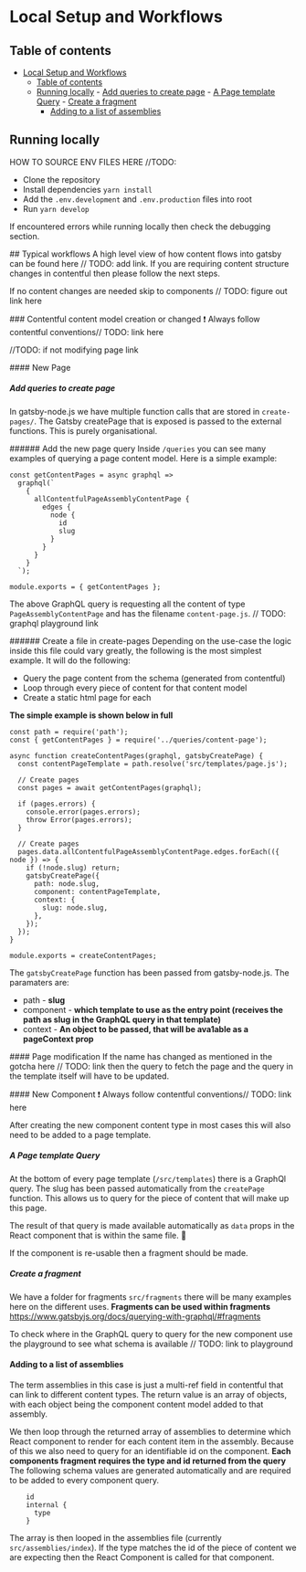 # Local Setup and Workflows

## Table of contents

- [Local Setup and Workflows](#local-setup-and-workflows)
  - [Table of contents](#table-of-contents)
  - [Running locally](#running-locally)
        - [Add queries to create page](#add-queries-to-create-page)
        - [A Page template Query](#a-page-template-query)
        - [Create a fragment](#create-a-fragment)
      - [Adding to a list of assemblies](#adding-to-a-list-of-assemblies)

## Running locally

HOW TO SOURCE ENV FILES HERE //TODO:

- Clone the repository
- Install dependencies `yarn install`
- Add the `.env.development` and `.env.production` files into root
- Run `yarn develop`

If encountered errors while running locally then check the debugging section.

## Typical workflows
A high level view of how content flows into gatsby can be found here // TODO: add link. If you are requiring content structure changes in contentful then please follow the next steps.

If no content changes are needed skip to components // TODO: figure out link here

### Contentful content model creation or changed
:exclamation: Always follow contentful conventions// TODO: link here

//TODO: if not modifying page link

#### New Page

##### Add queries to create page

In gatsby-node.js we have multiple function calls that are stored in `create-pages/`. The Gatsby createPage that is exposed is passed to the external functions. This is purely organisational.

###### Add the new page query
Inside `/queries` you can see many examples of querying a page content model. Here is a simple example:

```
const getContentPages = async graphql =>
  graphql(`
    {
      allContentfulPageAssemblyContentPage {
        edges {
          node {
            id
            slug
          }
        }
      }
    }
  `);

module.exports = { getContentPages };
```

The above GraphQL query is requesting all the content of type `PageAssemblyContentPage` and has the filename `content-page.js`. // TODO: graphql playground link

###### Create a file in create-pages
Depending on the use-case the logic inside this file could vary greatly, the following is the most simplest example. It will do the following:

- Query the page content from the schema (generated from contentful)
- Loop through every piece of content for that content model
- Create a static html page for each

**The simple example is shown below in full**

```
const path = require('path');
const { getContentPages } = require('../queries/content-page');

async function createContentPages(graphql, gatsbyCreatePage) {
  const contentPageTemplate = path.resolve('src/templates/page.js');

  // Create pages
  const pages = await getContentPages(graphql);

  if (pages.errors) {
    console.error(pages.errors);
    throw Error(pages.errors);
  }

  // Create pages
  pages.data.allContentfulPageAssemblyContentPage.edges.forEach(({ node }) => {
    if (!node.slug) return;
    gatsbyCreatePage({
      path: node.slug,
      component: contentPageTemplate,
      context: {
        slug: node.slug,
      },
    });
  });
}

module.exports = createContentPages;
```

The `gatsbyCreatePage` function has been passed from gatsby-node.js. The paramaters are:

- path - **slug**
- component - **which template to use as the entry point (receives the path as slug in the GraphQL query in that template)**
- context - **An object to be passed, that will be ava1able as a pageContext prop**

#### Page modification
If the name has changed as mentioned in the gotcha here // TODO: link then the query to fetch the page and the query in the template itself will have to be updated.

#### New Component
:exclamation: Always follow contentful conventions// TODO: link here

After creating the new component content type in most cases this will also need to be added to a page template.

##### A Page template Query

At the bottom of every page template (`/src/templates`) there is a GraphQl query. The slug has been passed automatically from the `createPage` function. This allows us to query for the piece of content that will make up this page.

The result of that query is made available automatically as `data` props in the React component that is within the same file. :tada:

If the component is re-usable then a fragment should be made.

##### Create a fragment

We have a folder for fragments `src/fragments` there will be many examples here on the different uses. **Fragments can be used within fragments**
https://www.gatsbyjs.org/docs/querying-with-graphql/#fragments

To check where in the GraphQL query to query for the new component use the playground to see what schema is available // TODO: link to playground

#### Adding to a list of assemblies

The term assemblies in this case is just a multi-ref field in contentful that can link to different content types. The return value is an array of objects, with each object being the component content model added to that assembly.

We then loop through the returned array of assemblies to determine which React component to render for each content item in the assembly. Because of this we also need to query for an identifiable id on the component. **Each components fragment requires the type and id returned from the query** The following schema values are generated automatically and are required to be added to every component query.

```
    id
    internal {
      type
    }
```

The array is then looped in the assemblies file (currently `src/assemblies/index`). If the type matches the id of the piece of content we are expecting then the React Component is called for that component.
